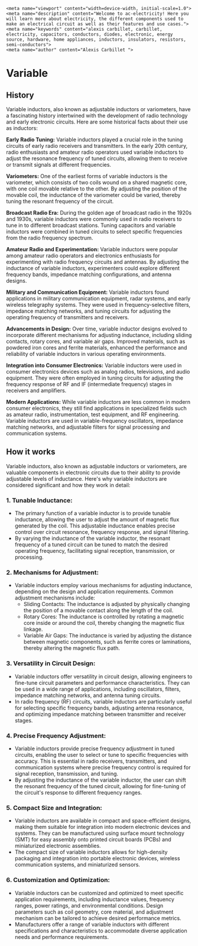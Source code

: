     <meta name="viewport" content="width=device-width, initial-scale=1.0">
    <meta name="description" content="Welcome to ac-electricity! Here you will learn more about electricity, the different components used to make an electrical circuit as well as their features and use cases.">
    <meta name="keywords" content="alexis carbillet, carbillet, electricity, capacitors, conductors, diodes, electronic, energy source, hardware, home appliances, inductors, insulators, resistors, semi-conductors">
    <meta name="author" content="Alexis Carbillet ">
</head>

# Variable

## History

Variable inductors, also known as adjustable inductors or variometers, have a fascinating history intertwined with the development of radio technology and early electronic circuits. Here are some historical facts about their use as inductors:

**Early Radio Tuning:** Variable inductors played a crucial role in the tuning circuits of early radio receivers and transmitters. In the early 20th century, radio enthusiasts and amateur radio operators used variable inductors to adjust the resonance frequency of tuned circuits, allowing them to receive or transmit signals at different frequencies.

**Variometers:** One of the earliest forms of variable inductors is the variometer, which consists of two coils wound on a shared magnetic core, with one coil movable relative to the other. By adjusting the position of the movable coil, the inductance of the variometer could be varied, thereby tuning the resonant frequency of the circuit.

**Broadcast Radio Era:** During the golden age of broadcast radio in the 1920s and 1930s, variable inductors were commonly used in radio receivers to tune in to different broadcast stations. Tuning capacitors and variable inductors were combined in tuned circuits to select specific frequencies from the radio frequency spectrum.

**Amateur Radio and Experimentation:** Variable inductors were popular among amateur radio operators and electronics enthusiasts for experimenting with radio frequency circuits and antennas. By adjusting the inductance of variable inductors, experimenters could explore different frequency bands, impedance matching configurations, and antenna designs.

**Military and Communication Equipment:** Variable inductors found applications in military communication equipment, radar systems, and early wireless telegraphy systems. They were used in frequency-selective filters, impedance matching networks, and tuning circuits for adjusting the operating frequency of transmitters and receivers.

**Advancements in Design:** Over time, variable inductor designs evolved to incorporate different mechanisms for adjusting inductance, including sliding contacts, rotary cores, and variable air gaps. Improved materials, such as powdered iron cores and ferrite materials, enhanced the performance and reliability of variable inductors in various operating environments.

**Integration into Consumer Electronics:** Variable inductors were used in consumer electronics devices such as analog radios, televisions, and audio equipment. They were often employed in tuning circuits for adjusting the frequency response of RF and IF (intermediate frequency) stages in receivers and amplifiers.

**Modern Applications:** While variable inductors are less common in modern consumer electronics, they still find applications in specialized fields such as amateur radio, instrumentation, test equipment, and RF engineering. Variable inductors are used in variable-frequency oscillators, impedance matching networks, and adjustable filters for signal processing and communication systems.

## How it works

Variable inductors, also known as adjustable inductors or variometers, are valuable components in electronic circuits due to their ability to provide adjustable levels of inductance. Here's why variable inductors are considered significant and how they work in detail:

### 1. Tunable Inductance:
   - The primary function of a variable inductor is to provide tunable inductance, allowing the user to adjust the amount of magnetic flux generated by the coil. This adjustable inductance enables precise control over circuit resonance, frequency response, and signal filtering.
   - By varying the inductance of the variable inductor, the resonant frequency of a tuned circuit can be tuned to match the desired operating frequency, facilitating signal reception, transmission, or processing.

### 2. Mechanisms for Adjustment:
   - Variable inductors employ various mechanisms for adjusting inductance, depending on the design and application requirements. Common adjustment mechanisms include:
     - Sliding Contacts: The inductance is adjusted by physically changing the position of a movable contact along the length of the coil.
     - Rotary Cores: The inductance is controlled by rotating a magnetic core inside or around the coil, thereby changing the magnetic flux linkage.
     - Variable Air Gaps: The inductance is varied by adjusting the distance between magnetic components, such as ferrite cores or laminations, thereby altering the magnetic flux path.
   
### 3. Versatility in Circuit Design:
   - Variable inductors offer versatility in circuit design, allowing engineers to fine-tune circuit parameters and performance characteristics. They can be used in a wide range of applications, including oscillators, filters, impedance matching networks, and antenna tuning circuits.
   - In radio frequency (RF) circuits, variable inductors are particularly useful for selecting specific frequency bands, adjusting antenna resonance, and optimizing impedance matching between transmitter and receiver stages.

### 4. Precise Frequency Adjustment:
   - Variable inductors provide precise frequency adjustment in tuned circuits, enabling the user to select or tune to specific frequencies with accuracy. This is essential in radio receivers, transmitters, and communication systems where precise frequency control is required for signal reception, transmission, and tuning.
   - By adjusting the inductance of the variable inductor, the user can shift the resonant frequency of the tuned circuit, allowing for fine-tuning of the circuit's response to different frequency ranges.

### 5. Compact Size and Integration:
   - Variable inductors are available in compact and space-efficient designs, making them suitable for integration into modern electronic devices and systems. They can be manufactured using surface mount technology (SMT) for easy assembly onto printed circuit boards (PCBs) and miniaturized electronic assemblies.
   - The compact size of variable inductors allows for high-density packaging and integration into portable electronic devices, wireless communication systems, and miniaturized sensors.

### 6. Customization and Optimization:
   - Variable inductors can be customized and optimized to meet specific application requirements, including inductance values, frequency ranges, power ratings, and environmental conditions. Design parameters such as coil geometry, core material, and adjustment mechanism can be tailored to achieve desired performance metrics.
   - Manufacturers offer a range of variable inductors with different specifications and characteristics to accommodate diverse application needs and performance requirements.
